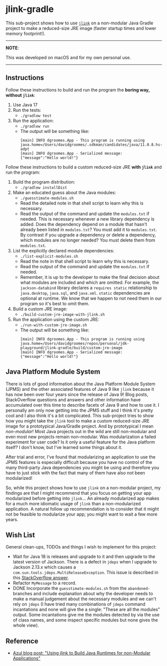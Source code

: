 # jlink-gradle

This sub-project shows how to use [`jlink`](https://openjdk.java.net/jeps/282) on a non-modular Java Gradle project to make a reduced-size JRE image (faster startup times and lower memory footprint!).

---
**NOTE**:

This was developed on macOS and for my own personal use.

---

## Instructions

Follow these instructions to build and run the program the **boring way, without `jlink`**:

1. Use Java 17
1. Run the tests:
   * `./gradlew test`
1. Run the application:
   * `./gradlew run`
   * The output will be something like:
     ```
     [main] INFO dgroomes.App - This program is running using java.home=/Users/davidgroomes/.sdkman/candidates/java/11.0.8.hs-adpt
     [main] INFO dgroomes.App - Serialized message: {"message":"Hello world!"}
     ```

Follow these instructions to build a custom reduced-size JRE **with `jlink`** and run the program:

1. Build the program distribution:
   * `./gradlew installDist`
1. Make an educated guess about the Java modules:
   * `./guesstimate-modules.sh`
   * Read the detailed note in that shell script to learn why this is necessary.
   * Read the output of the command and update the `modules.txt` if needed. This is necessary whenever a new library
     dependency is added. Does the dependency depend on a module that hasn't already been listed in `modules.txt`? You
     must add it to `modules.txt`. By contrast if you upgrade a dependency or delete a dependency, which modules are no
     longer needed? You must delete them from `modules.txt`.
1. List the explicitly declared module dependencies:
   * `./list-explicit-modules.sh`
   * Read the note in that shell script to learn why this is necessary.
   * Read the output of the command and update the `modules.txt` if needed.
   * Remember, it is up to the developer to make the final decision about what modules are included and which are
     omitted. For example, the `jackson-databind` library declares a `requires static` relationship to `java.desktop`,
     `java.sql`, and `java.xml`. `static` dependencies are optional at runtime. We know that we happen to not need them
     in our program so it's best to omit them.
1. Build a custom JRE image:
   * `./build-custom-jre-image-with-jlink.sh`
1. Run the application using the custom JRE:
   * `./run-with-custom-jre-image.sh`
   * The output will be something like:
     ```
     [main] INFO dgroomes.App - This program is running using java.home=/Users/davidgroomes/repos/personal/jdk-playground/jlink-gradle/build/custom-jre-image
     [main] INFO dgroomes.App - Serialized message: {"message":"Hello world!"}
     ```

## Java Platform Module System

There is lots of good information about the Java Platform Module System (JPMS) and the other associated features of Java 9
like `jlink` because it has now been over four years since the release of Java 9! Blog posts, StackOverflow questions
and answers and other information have accumulated over this time to describe facets of Java 9 and how to use it. I
personally am only now getting into the JPMS stuff and I think it's pretty cool and I also think it's a bit complicated.
This sub-project tries to show how you might take the `jlink` tool to make a custom reduced-size JRE image for a
prototypical Java/Gradle project. And by prototypical I mean *non-modular*! Most Java projects out in the wild are still
non-modular and even most new projects remain non-modular. Was modularization a failed experiment for user code? Is it
only a useful feature for the Java platform itself? I don't know, but I've learned some things about it.

After trial and error, I've found that modularizing an application to use the JPMS features is especially
difficult because you have no control of the many third-party Java dependencies you might be using and therefore you have
to just stick with the fact that many of them have also not been modularized!

So, while this project shows how to use `jlink` on a non-modular project, my findings are that I might recommend that you
focus on getting your app modularized before getting into `jlink`... An already modularized app makes for a much more idiomatic
usage of `jlink` than a non-modularized application. A natural follow up recommendation is to consider that it might not be
feasible to modularize your app; you might want to wait a few more years.

## Wish List

General clean-ups, TODOs and things I wish to implement for this project:

* Wait for Java 18 is releases and upgrade to it and then upgrade to the latest version of Jackson. There is a defect in
  `jdeps` when I upgrade to Jackson 2.13.x which causes a `com.sun.tools.jdeps.MultiReleaseException`. This issue is
  described in this [StackOverflow answer](https://stackoverflow.com/a/70011064).
* Refactor `MyMessage` to a record.
* DONE Incorporate the `guesstimate-modules.sh` from the `abandoned-` branches and include explanation about why the developer
  needs to make a manual judgement about the necessary modules and we can't rely on `jdeps` (I have tried many
  combinations of `jdeps` command incantations and none will give the a single: "These are all the modules" output. Some
  incantations give me the modules detected by via the use of class names, and some inspect specific modules but none
  gives the whole view).

## Reference

* [Azul blog post: "Using jlink to Build Java Runtimes for non-Modular Applications"](https://medium.com/azulsystems/using-jlink-to-build-java-runtimes-for-non-modular-applications-9568c5e70ef4)

